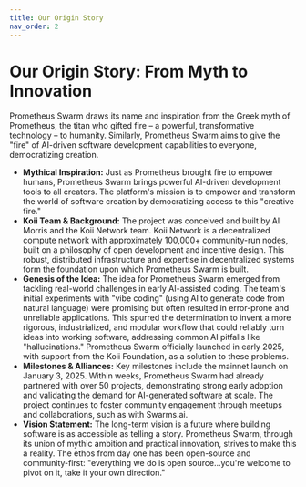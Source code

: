 ```yaml
---
title: Our Origin Story
nav_order: 2
---
```


# Our Origin Story: From Myth to Innovation

Prometheus Swarm draws its name and inspiration from the Greek myth of Prometheus, the titan who gifted fire – a powerful, transformative technology – to humanity. Similarly, Prometheus Swarm aims to give the "fire" of AI-driven software development capabilities to everyone, democratizing creation.

*   **Mythical Inspiration:** Just as Prometheus brought fire to empower humans, Prometheus Swarm brings powerful AI-driven development tools to all creators. The platform's mission is to empower and transform the world of software creation by democratizing access to this "creative fire."
*   **Koii Team & Background:** The project was conceived and built by Al Morris and the Koii Network team. Koii Network is a decentralized compute network with approximately 100,000+ community-run nodes, built on a philosophy of open development and incentive design. This robust, distributed infrastructure and expertise in decentralized systems form the foundation upon which Prometheus Swarm is built.
*   **Genesis of the Idea:** The idea for Prometheus Swarm emerged from tackling real-world challenges in early AI-assisted coding. The team's initial experiments with "vibe coding" (using AI to generate code from natural language) were promising but often resulted in error-prone and unreliable applications. This spurred the determination to invent a more rigorous, industrialized, and modular workflow that could reliably turn ideas into working software, addressing common AI pitfalls like "hallucinations." Prometheus Swarm officially launched in early 2025, with support from the Koii Foundation, as a solution to these problems.
*   **Milestones & Alliances:** Key milestones include the mainnet launch on January 3, 2025. Within weeks, Prometheus Swarm had already partnered with over 50 projects, demonstrating strong early adoption and validating the demand for AI-generated software at scale. The project continues to foster community engagement through meetups and collaborations, such as with Swarms.ai.
*   **Vision Statement:** The long-term vision is a future where building software is as accessible as telling a story. Prometheus Swarm, through its union of mythic ambition and practical innovation, strives to make this a reality. The ethos from day one has been open-source and community-first: "everything we do is open source…you're welcome to pivot on it, take it your own direction." 